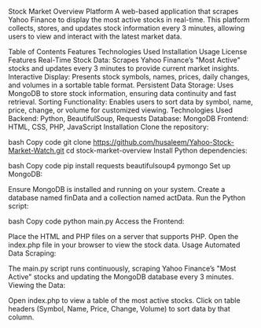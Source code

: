 Stock Market Overview Platform
A web-based application that scrapes Yahoo Finance to display the most active stocks in real-time. This platform collects, stores, and updates stock information every 3 minutes, allowing users to view and interact with the latest market data.

Table of Contents
Features
Technologies Used
Installation
Usage
License
Features
Real-Time Stock Data: Scrapes Yahoo Finance’s "Most Active" stocks and updates every 3 minutes to provide current market insights.
Interactive Display: Presents stock symbols, names, prices, daily changes, and volumes in a sortable table format.
Persistent Data Storage: Uses MongoDB to store stock information, ensuring data continuity and fast retrieval.
Sorting Functionality: Enables users to sort data by symbol, name, price, change, or volume for customized viewing.
Technologies Used
Backend: Python, BeautifulSoup, Requests
Database: MongoDB
Frontend: HTML, CSS, PHP, JavaScript
Installation
Clone the repository:

bash
Copy code
git clone https://github.com/husaleem/Yahoo-Stock-Market-Watch.git
cd stock-market-overview
Install Python dependencies:

bash
Copy code
pip install requests beautifulsoup4 pymongo
Set up MongoDB:

Ensure MongoDB is installed and running on your system.
Create a database named finData and a collection named actData.
Run the Python script:

bash
Copy code
python main.py
Access the Frontend:

Place the HTML and PHP files on a server that supports PHP.
Open the index.php file in your browser to view the stock data.
Usage
Automated Data Scraping:

The main.py script runs continuously, scraping Yahoo Finance’s "Most Active" stocks and updating the MongoDB database every 3 minutes.
Viewing the Data:

Open index.php to view a table of the most active stocks.
Click on table headers (Symbol, Name, Price, Change, Volume) to sort data by that column.
